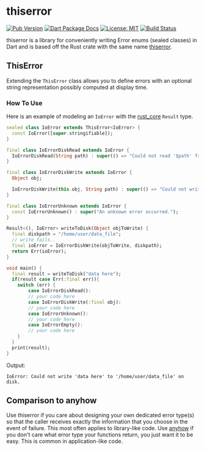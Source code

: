 # thiserror
[![Pub Version](https://img.shields.io/pub/v/thiserror.svg)](https://pub.dev/packages/thiserror)
[![Dart Package Docs](https://img.shields.io/badge/documentation-pub.dev-blue.svg)](https://pub.dev/documentation/thiserror/latest/)
[![License: MIT](https://img.shields.io/badge/license-MIT-purple.svg)](https://opensource.org/licenses/MIT)
[![Build Status](https://github.com/mcmah309/thiserror/actions/workflows/dart.yml/badge.svg)](https://github.com/mcmah309/thiserror/actions)

thiserror is a library for conveniently writing Error enums (sealed classes) in Dart and is based off the Rust crate
with the same name [thiserror](https://github.com/dtolnay/thiserror).

## ThisError

Extending the `ThisError` class allows you to define errors with an optional string representation possibly computed at display time. 

### How To Use

Here is an example of modeling an `IoError` with the [rust_core](https://github.com/mcmah309/rust_core) `Result` type.
```dart
sealed class IoError extends ThisError<IoError> {
  const IoError([super.stringifiable]);
}

final class IoErrorDiskRead extends IoError {
  IoErrorDiskRead(String path) : super(() => "Could not read '$path' from disk.");
}

final class IoErrorDiskWrite extends IoError {
  Object obj;

  IoErrorDiskWrite(this.obj, String path) : super(() => "Could not write '$obj' to '$path' on disk.");
}

final class IoErrorUnknown extends IoError {
  const IoErrorUnknown() : super("An unknown error occurred.");
}

Result<(), IoError> writeToDisk(Object objToWrite) {
  final diskpath = "/home/user/data_file";
  // write fails..
  final ioError = IoErrorDiskWrite(objToWrite, diskpath);
  return Err(ioError);
}

void main() {
  final result = writeToDisk("data here");
  if(result case Err(:final err)){
    switch (err) {
        case IoErrorDiskRead():
        // your code here
        case IoErrorDiskWrite(:final obj):
        // your code here
        case IoErrorUnknown():
        // your code here
        case IoErrorEmpty():
        // your code here
    }
  }
  print(result);
}
```
Output:
```
IoError: Could not write 'data here' to '/home/user/data_file' on disk.
```

## Comparison to anyhow
Use thiserror if you care about designing your own dedicated error type(s) so that the caller receives exactly the information that you choose in the event of failure. This most often applies to library-like code. Use [anyhow](https://pub.dev/packages/anyhow) if you don't care what error type your functions return, you just want it to be easy. This is common in application-like code.